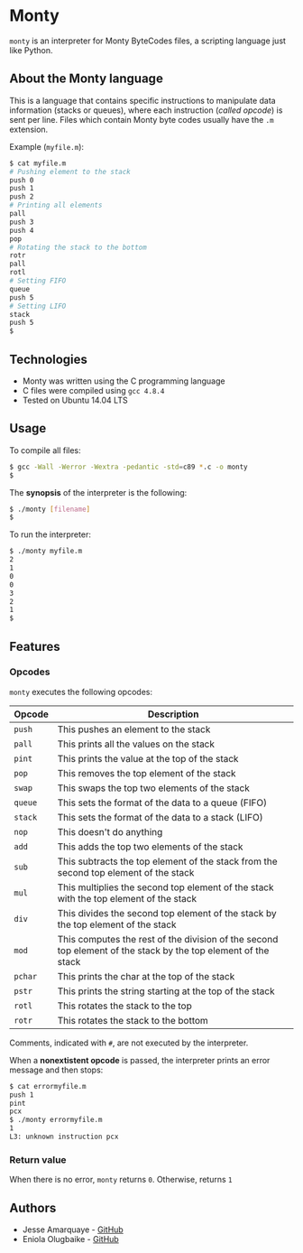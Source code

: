 # Monty


`monty` is an interpreter for Monty ByteCodes files, a scripting language just like Python.


## About the Monty language
This is a language that contains specific instructions to manipulate data information (stacks or queues), where each instruction (*called opcode*) is sent per line. Files which contain Monty byte codes usually have the `.m` extension.


Example (`myfile.m`):
```bash
$ cat myfile.m
# Pushing element to the stack
push 0
push 1
push 2
# Printing all elements
pall
push 3
push 4
pop
# Rotating the stack to the bottom
rotr
pall
rotl
# Setting FIFO
queue
push 5
# Setting LIFO
stack
push 5
$
```


## Technologies
* Monty was written using the  C programming language
* C files were compiled using `gcc 4.8.4`
* Tested on Ubuntu 14.04 LTS


## Usage
To compile all files:

```bash
$ gcc -Wall -Werror -Wextra -pedantic -std=c89 *.c -o monty
$
```

The **synopsis** of the interpreter is the following:

```bash
$ ./monty [filename]
$
```

To run the interpreter:

```bash
$ ./monty myfile.m
2
1
0
0
3
2
1
$
```


## Features
### Opcodes
`monty` executes the following opcodes:

| Opcode | Description |
| -------- | ----------- |
| `push` | This pushes an element to the stack |
| `pall` | This prints all the values on the stack |
| `pint` | This prints the value at the top of the stack |
| `pop` | This removes the top element of the stack |
| `swap` | This swaps the top two elements of the stack |
| `queue` | This sets the format of the data to a queue (FIFO) |
| `stack` | This sets the format of the data to a stack (LIFO) |
| `nop` | This doesn't do anything |
| `add` | This adds the top two elements of the stack |
| `sub` | This subtracts the top element of the stack from the second top element of the stack |
| `mul` | This multiplies the second top element of the stack with the top element of the stack |
| `div` | This divides the second top element of the stack by the top element of the stack |
| `mod` | This computes the rest of the division of the second top element of the stack by the top element of the stack |
| `pchar` | This prints the char at the top of the stack |
| `pstr` | This prints the string starting at the top of the stack |
| `rotl` | This rotates the stack to the top |
| `rotr` | This rotates the stack to the bottom |

Comments, indicated with `#`, are not executed by the interpreter.

When a **nonextistent opcode** is passed, the interpreter prints an error message and then stops:

```bash
$ cat errormyfile.m
push 1
pint
pcx
$ ./monty errormyfile.m
1
L3: unknown instruction pcx
```


### Return value
When there is no error, `monty` returns `0`. Otherwise, returns `1`


## Authors
* Jesse Amarquaye - [GitHub](https://github.com/amarquaye)
* Eniola Olugbaike - [GitHub](https://github.com/eniolagbaike)
